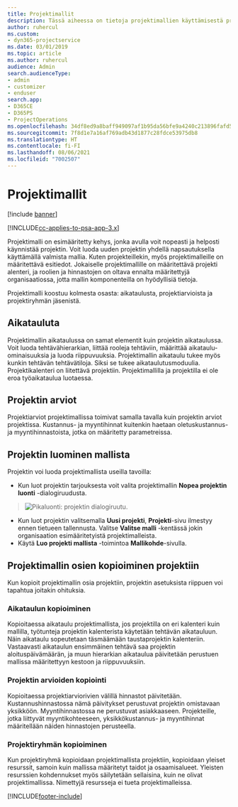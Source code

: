 ```yaml
---
title: Projektimallit
description: Tässä aiheessa on tietoja projektimallien käyttämisestä projektien nopeaan määrittämiseen.
author: ruhercul
ms.custom:
- dyn365-projectservice
ms.date: 03/01/2019
ms.topic: article
ms.author: ruhercul
audience: Admin
search.audienceType:
- admin
- customizer
- enduser
search.app:
- D365CE
- D365PS
- ProjectOperations
ms.openlocfilehash: 34df8ed9a8baff949097af1b95da56bfe9a4240c213896fafd5c7dcfcf580b6c
ms.sourcegitcommit: 7f8d1e7a16af769adb43d1877c28fdce53975db8
ms.translationtype: HT
ms.contentlocale: fi-FI
ms.lasthandoff: 08/06/2021
ms.locfileid: "7002507"
---
```

# <a name="project-templates"></a>Projektimallit 

[!include [banner](../includes/psa-now-project-operations.md)]

[!INCLUDE[cc-applies-to-psa-app-3.x](../includes/cc-applies-to-psa-app-3x.md)]

Projektimalli on esimääritetty kehys, jonka avulla voit nopeasti ja helposti käynnistää projektin. Voit luoda uuden projektin yhdellä napsautuksella käyttämällä valmista mallia. Kuten projekteillekin, myös projektimalleille on määritettävä esitiedot. Jokaiselle projektimallille on määritettävä projekti alenteri, ja roolien ja hinnastojen on oltava ennalta määritettyjä organisaatiossa, jotta mallin komponenteilla on hyödyllisiä tietoja.

Projektimalli koostuu kolmesta osasta: aikataulusta, projektiarvioista ja projektiryhmän jäsenistä.

## <a name="schedule"></a>Aikatauluta

Projektimallin aikataulussa on samat elementit kuin projektin aikataulussa. Voit luoda tehtävähierarkian, liittää rooleja tehtäviin, määrittää aikataulu-ominaisuuksia ja luoda riippuvuuksia. Projektimallin aikataulu tukee myös kunkin tehtävän tehtävätiloja. Siksi se tukee aikataulutusmoduulia. Projektikalenteri on liitettävä projektiin. Projektimallilla ja projektilla ei ole eroa työaikataulua luotaessa.

## <a name="project-estimates"></a>Projektin arviot

Projektiarviot projektimallissa toimivat samalla tavalla kuin projektin arviot projektissa. Kustannus- ja myyntihinnat kuitenkin haetaan oletuskustannus- ja myyntihinnastoista, jotka on määritetty parametreissa.

## <a name="creating-a-project-from-a-template"></a>Projektin luominen mallista
 
Projektin voi luoda projektimallista useilla tavoilla:

- Kun luot projektin tarjouksesta voit valita projektimallin **Nopea projektin luonti** -dialogiruudusta.

> ![Pikaluonti: projektin dialogiruutu.](media/project-11.png)

- Kun luot projektin valitsemalla **Uusi projekti**, **Projekti**-sivu ilmestyy ennen tietueen tallennusta. Valitse **Valitse malli** -kentässä jokin organisaation esimääritetyistä projektimalleista.
- Käytä **Luo projekti mallista** -toimintoa **Mallikohde**-sivulla.

## <a name="copying-components-of-template-to-project"></a>Projektimallin osien kopioiminen projektiin

Kun kopioit projektimallin osia projektiin, projektin asetuksista riippuen voi tapahtua joitakin ohituksia.

### <a name="copying-the-schedule"></a>Aikataulun kopioiminen

Kopioitaessa aikataulu projektimallista, jos projektilla on eri kalenteri kuin mallilla, työtunteja projektin kalenterista käytetään tehtävän aikatauluun. Näin aikataulu sopeutetaan täsmäämään taustaprojektin kalenteriin. Vastaavasti aikataulun ensimmäinen tehtävä saa projektin aloituspäivämäärän, ja muun hierarkian aikataulua päivitetään perustuen mallissa määritettyyn kestoon ja riippuvuuksiin. 

### <a name="copying-project-estimates"></a>Projektin arvioiden kopiointi 

Kopioitaessa projektiarviorivien välillä hinnastot päivitetään. Kustannushinnastossa nämä päivitykset perustuvat projektin omistavaan yksikköön. Myyntihinnastossa ne perustuvat asiakkaaseen. Projekteille, jotka liittyvät myyntikohteeseen, yksikkökustannus- ja myyntihinnat määritellään näiden hinnastojen perusteella.

### <a name="copying-a-project-team"></a>Projektiryhmän kopioiminen

Kun projektiryhmä kopioidaan projektimallista projektiin, kopioidaan yleiset resurssit, samoin kuin mallissa määritetyt taidot ja osaamisalueet. Yleisten resurssien kohdennukset myös säilytetään sellaisina, kuin ne olivat projektimallissa. Nimettyjä resursseja ei tueta projektimalleissa.


[!INCLUDE[footer-include](../includes/footer-banner.md)]